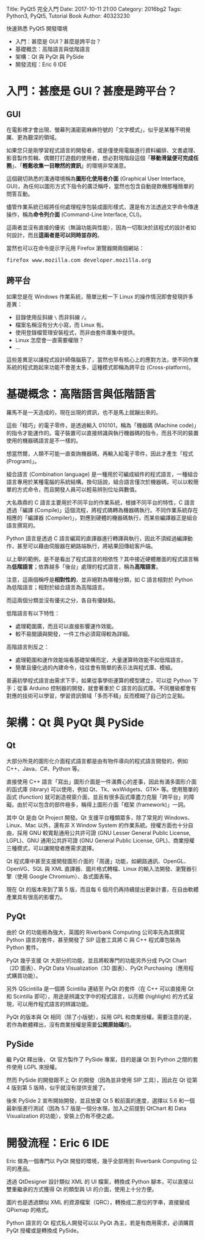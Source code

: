 Title: PyQt5 完全入門
Date: 2017-10-11 21:00
Category: 2016bg2
Tags: Python3, PyQt5, Tutorial Book
Author: 40323230

快速熟悉 PyQt5 開發環境

+ 入門：甚麼是 GUI？甚麼是跨平台？
+ 基礎概念：高階語言與低階語言
+ 架構：Qt 與 PyQt 與 PySide
+ 開發流程：Eric 6 IDE

<!-- PELICAN_END_SUMMARY -->

入門：甚麼是 GUI？甚麼是跨平台？
===

GUI
---

在電影裡才會出現、螢幕列滿密密麻麻符號的「文字模式」，似乎是某種不明覺厲、更為艱深的領域。

如果您只是剛學習程式語言的開發者，或是僅使用電腦進行資料編排、文書處理、影音製作剪輯、偶爾打打遊戲的使用者，想必對現階段這個「**移動滑鼠便可完成任務**」、「**輕鬆收集一目瞭然的資訊**」的環境非常滿意。

這個親切熟悉的溝通環境稱為**圖形化使用者介面** (Graphical User Interface, GUI)，為任何以圖形方式下指令的廣泛稱呼，當然也包含自動提款機那種簡單的問答互動。

儘管作業系統已經將任何處理程序包裝成圖形樣式，還是有方法透過文字命令傳達操作，稱為**命令列介面** (Command-Line Interface, CLI)。

這兩者並沒有直接的優劣（無論功能與性能），因為一切取決於該程式的設計者如何設計，而且**這兩者是可以同時並存的**。

當然也可以在命令提示字元用 Firefox 瀏覽器開兩個網站：

<pre class="brush: bash">
firefox www.mozilla.com developer.mozilla.org
</pre>

跨平台
---

如果您是在 Windows 作業系統，簡單比較一下 Linux 的操作情況即會發現許多差異：

+ 目錄使用反斜線 `\` 而非斜線 `/`。
+ 檔案名稱沒有分大小寫，而 Linux 有。
+ 使用登錄檔管理安裝程式，而非由套件庫集中提供。
+ Linux 怎麼會一直需要權限？
+ ...

這些差異足以讓程式設計師傷腦筋了，當然也早有核心上的應對方法，使不同作業系統的程式跑起來功能不會差太多，這種模式即稱為跨平台 (Cross-platform)。

基礎概念：高階語言與低階語言
===

羅馬不是一天造成的，現在出現的資訊，也不是馬上就蹦出來的。

這些「精巧」的電子零件，是透過輸入 010101，稱為「機器碼 (Machine code)」的指令才能運作的。電子裝置可以直接辨識與執行機器碼的指令，而且不同的裝置使用的機器碼語言是不一樣的。

想當然爾，人類不可能一直查詢機器碼，再輸入給電子零件，因此才產生「程式 (Program)」。

組合語言 (Combination language) 是一種用於可編成組件的程式語言，一種組合語言專用於某種電腦的系統結構。換句話說，組合語言僅次於機器碼，可以以較簡單的方式命令，而且開發人員可以輕易辨別位址與數值。

大名鼎鼎的 C 語言主要用於不同平台的作業系統，根據不同平台的特性，C 語言透過「編譯 (Compile)」這個流程，將程式碼轉為機器碼執行。不同作業系統存在相應的「編譯器 (Compiler)」，對應到硬體的機器碼執行，而某些編譯器正是組合語言撰寫的。

Python 語言是透過 C 語言編寫的直譯器進行轉譯與執行，因此不須經過編譯動作，甚至可以藉由伺服器在網路端執行，將結果回傳給客戶端。

以上舉的範例，是不是看出了程式語言的相依性？其中接近硬體層面的程式語言稱為**低階語言**；依靠越多「後台」處理的程式語言，稱為**高階語言**。

注意，這兩個稱呼是**相對性的**，並非絕對為哪種分類，如 C 語言相對於 Python 為低階語言；相對於組合語言為高階語言。

而這兩個分類並沒有優劣之分，各自有優缺點。

低階語言有以下特性：

+ 處理範圍廣，而且可以直接影響運作效能。
+ 較不易閱讀與開發，一件工作必須寫得較為詳細。

高階語言則反之：

+ 處理範圍和運作效能端看基礎架構而定，大量運算時效能不如低階語言。
+ 簡單且優化過的內建命令，往往會有簡單的表示法與程式庫、模組。

普遍初學程式語言由需求下手，如果從事學術運算的模型建立，可以從 Python 下手；從事 Arduino 控制器的開發，就會著重於 C 語言的函式庫。不同層級都會有對應的技術可以學習，學習資訊領域「多而不精」反而模糊了自己的立足點。

架構：Qt 與 PyQt 與 PySide
===

Qt
---

大部分所見的圖形化介面程式語言都是由有物件導向的程式語言開發的，例如 C++、Java、C#、Python 等。

直接使用 C++ 語言「寫出」圖形介面是一件滿費心的差事，因此有滿多圖形介面的函式庫 (library) 可以使用，例如 Qt、Tk、wxWidgets、GTK+ 等。使用簡單的函式 (function) 就可創造視窗介面，並且有很多函式庫盡力克服「跨平台」的障礙。由於可以包含的部件極多，稱得上圖形介面「框架 (framework)」一詞。

其中 Qt 是由 Qt Project 開發。Qt 支援平台種類眾多，除了常見的 Windows、Linux、Mac 以外，還有非 X Window System 的作業系統。授權方面也十分自由，採用 GNU 較寬鬆通用公共許可證 (GNU Lesser General Public License, LGPL)、GNU 通用公共許可證 (GNU General Public License, GPL)、商業授權三種模式，可以讓開發者應需求選擇。

Qt 程式庫中甚至支援開發圖形介面的「周邊」功能，如網路通訊、OpenGL、OpenVG、SQL 與 XML 直譯器、圖片格式轉檔、Linux 的輸入法開發、瀏覽器引擎（使用 Google Chromium）、各式圖表等。

現在 Qt 的版本來到了第 5 版，而且每 6 個月仍再持續提出更新計畫，在自由軟體產業具有很高的影響力。

PyQt
---

由於 Qt 的功能極為強大，英國的 Riverbank Computing 公司率先為其撰寫 Python 語言的套件，甚至開發了 SIP 這套工具將 C 與 C++ 程式庫包裝為 Python 套件。

PyQt 幾乎支援 Qt 大部分的功能，並且將較專門的功能另外分成 PyQt Chart（2D 圖表）、PyQt Data Visualization（3D 圖表）、PyQt Purchasing（應用程式購買功能）。

另外 QScintilla 是一個將 Scintilla 連結至 PyQt 的套件（在 C++ 可以直接用 Qt 和 Scintilla 即可），用途是辨識文字中的程式語言，以亮顯 (highlight) 的方式呈現，可以用作程式語言的辨識功能。

PyQt 的版本與 Qt 相同（除了小版號），採用 GPL 和商業授權。需要注意的是，若作為軟體釋出，沒有商業授權是需要**公開原始碼**的。

PySide
---

繼 PyQt 釋出後， Qt 官方製作了 PySide 專案，目的是讓 Qt 到 Python 之間的套件使用 LGPL 來授權。

然而 PySide 的開發跟不上 Qt 的開發（因為並非使用 SIP 工具），因此在 Qt 從第 4 版到第 5 版時，似乎就沒有提供支援了。

後來 PySide 2 宣布開始開發，並且放棄 Qt 5 較前面的進度，選擇以 5.6 和一個最新版進行測試（因為 5.7 版是一個分水嶺，加入之前提到 QtChart 和 Data Visualization 的功能），安裝上仍有不便之處。

開發流程：Eric 6 IDE
===

Eric 做為一個專門以 PyQt 開發的環境，幾乎全部用到 Riverbank Computing 公司的產品。

透過 QtDesigner 設計類似 XML 的 UI 檔案，轉換成 Python 腳本，可以直接以雙重繼承的方式獲得 Qt 的類型與 UI 的介面，使用上十分方便。

圖片也是透過類似 XML 的資源檔案（QRC），轉換成二進位的字串，直接變成 QPixmap 的格式。

Python 語言的 Qt 程式私人開發可以以 PyQt 為主，若是有商用需求，必須購買 PyQt 授權或是轉換成 PySide。